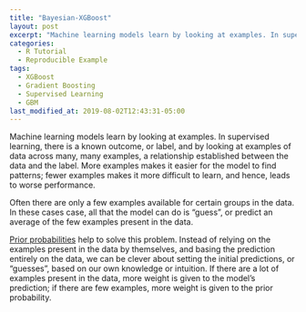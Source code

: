 ```yaml
---
title: "Bayesian-XGBoost"
layout: post
excerpt: "Machine learning models learn by looking at examples. In supervised learning, there is a known outcome, or label"
categories:
  - R Tutorial
  - Reproducible Example
tags:
  - XGBoost
  - Gradient Boosting
  - Supervised Learning
  - GBM
last_modified_at: 2019-08-02T12:43:31-05:00
---
```


Machine learning models learn by looking at examples. In supervised learning, there is a known outcome, or label, and by looking at examples of data across many, many examples, a relationship established between the data and the label. More examples makes it easier for the model to find patterns; fewer examples makes it more difficult to learn, and hence, leads to worse performance.

Often there are only a few examples available for certain groups in the data. In these cases case, all that the model can do is “guess”, or predict an average of the few examples present in the data.

[Prior probabilities](https://en.wikipedia.org/wiki/Prior_probability) help to solve this problem. Instead of relying on the examples present in the data by themselves, and basing the prediction entirely on the data, we can be clever about setting the initial predictions, or “guesses”, based on our own knowledge or intuition. If there are a lot of examples present in the data, more weight is given to the model’s prediction; if there are few examples, more weight is given to the prior probability.
